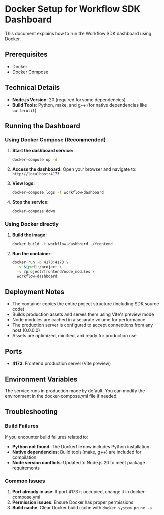 # Docker Setup for Workflow SDK Dashboard

This document explains how to run the Workflow SDK dashboard using Docker.

## Prerequisites

- Docker
- Docker Compose

## Technical Details

- **Node.js Version**: 20 (required for some dependencies)
- **Build Tools**: Python, make, and g++ (for native dependencies like `bufferutil`)

## Running the Dashboard

### Using Docker Compose (Recommended)

1. **Start the dashboard service:**
   ```bash
   docker-compose up -d
   ```

2. **Access the dashboard:**
   Open your browser and navigate to: `http://localhost:4173`

3. **View logs:**
   ```bash
   docker-compose logs -f workflow-dashboard
   ```

4. **Stop the service:**
   ```bash
   docker-compose down
   ```

### Using Docker directly

1. **Build the image:**
   ```bash
   docker build -t workflow-dashboard ./frontend
   ```

2. **Run the container:**
   ```bash
   docker run -p 4173:4173 \
     -v $(pwd):/project \
     -v /project/frontend/node_modules \
     workflow-dashboard
   ```

## Deployment Notes

- The container copies the entire project structure (including SDK source code)
- Builds production assets and serves them using Vite's preview mode
- Node modules are cached in a separate volume for performance
- The production server is configured to accept connections from any host (0.0.0.0)
- Assets are optimized, minified, and ready for production use

## Ports

- **4173**: Frontend production server (Vite preview)

## Environment Variables

The service runs in production mode by default. You can modify the environment in the docker-compose.yml file if needed.

## Troubleshooting

### Build Failures

If you encounter build failures related to:
- **Python not found**: The Dockerfile now includes Python installation
- **Native dependencies**: Build tools (make, g++) are included for compilation
- **Node version conflicts**: Updated to Node.js 20 to meet package requirements

### Common Issues

1. **Port already in use**: If port 4173 is occupied, change it in docker-compose.yml
2. **Permission issues**: Ensure Docker has proper permissions
3. **Build cache**: Clear Docker build cache with `docker system prune -a` 